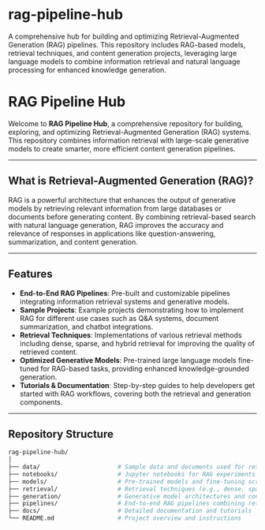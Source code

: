 # rag-pipeline-hub
A comprehensive hub for building and optimizing Retrieval-Augmented Generation (RAG) pipelines. This repository includes RAG-based models, retrieval techniques, and content generation projects, leveraging large language models to combine information retrieval and natural language processing for enhanced knowledge generation.


# RAG Pipeline Hub

Welcome to **RAG Pipeline Hub**, a comprehensive repository for building, exploring, and optimizing Retrieval-Augmented Generation (RAG) systems. This repository combines information retrieval with large-scale generative models to create smarter, more efficient content generation pipelines.

---

## What is Retrieval-Augmented Generation (RAG)?

RAG is a powerful architecture that enhances the output of generative models by retrieving relevant information from large databases or documents before generating content. By combining retrieval-based search with natural language generation, RAG improves the accuracy and relevance of responses in applications like question-answering, summarization, and content generation.

---

## Features

- **End-to-End RAG Pipelines**: Pre-built and customizable pipelines integrating information retrieval systems and generative models.
- **Sample Projects**: Example projects demonstrating how to implement RAG for different use cases such as Q&A systems, document summarization, and chatbot integrations.
- **Retrieval Techniques**: Implementations of various retrieval methods including dense, sparse, and hybrid retrieval for improving the quality of retrieved content.
- **Optimized Generative Models**: Pre-trained large language models fine-tuned for RAG-based tasks, providing enhanced knowledge-grounded generation.
- **Tutorials & Documentation**: Step-by-step guides to help developers get started with RAG workflows, covering both the retrieval and generation components.

---


## Repository Structure

```bash
rag-pipeline-hub/
│
├── data/                      # Sample data and documents used for retrieval
├── notebooks/                 # Jupyter notebooks for RAG experiments and demos
├── models/                    # Pre-trained models and fine-tuning scripts
├── retrieval/                 # Retrieval techniques (e.g., dense, sparse, hybrid)
├── generation/                # Generative model architectures and configurations
├── pipelines/                 # End-to-end RAG pipelines combining retrieval and generation
├── docs/                      # Detailed documentation and tutorials
└── README.md                  # Project overview and instructions






